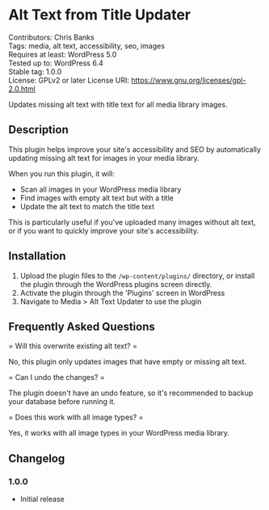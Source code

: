 # Alt Text from Title Updater

Contributors: Chris Banks  
Tags: media, alt text, accessibility, seo, images  
Requires at least: WordPress 5.0  
Tested up to: WordPress 6.4  
Stable tag: 1.0.0  
License: GPLv2 or later
License URI: https://www.gnu.org/licenses/gpl-2.0.html

Updates missing alt text with title text for all media library images.

## Description 

This plugin helps improve your site's accessibility and SEO by automatically updating missing alt text for images in your media library. 

When you run this plugin, it will:
* Scan all images in your WordPress media library
* Find images with empty alt text but with a title
* Update the alt text to match the title text

This is particularly useful if you've uploaded many images without alt text, or if you want to quickly improve your site's accessibility.

## Installation 

1. Upload the plugin files to the `/wp-content/plugins/` directory, or install the plugin through the WordPress plugins screen directly.
2. Activate the plugin through the 'Plugins' screen in WordPress
3. Navigate to Media > Alt Text Updater to use the plugin

## Frequently Asked Questions 

= Will this overwrite existing alt text? =

No, this plugin only updates images that have empty or missing alt text.

= Can I undo the changes? =

The plugin doesn't have an undo feature, so it's recommended to backup your database before running it.

= Does this work with all image types? =

Yes, it works with all image types in your WordPress media library.

## Changelog 

### 1.0.0 
* Initial release

